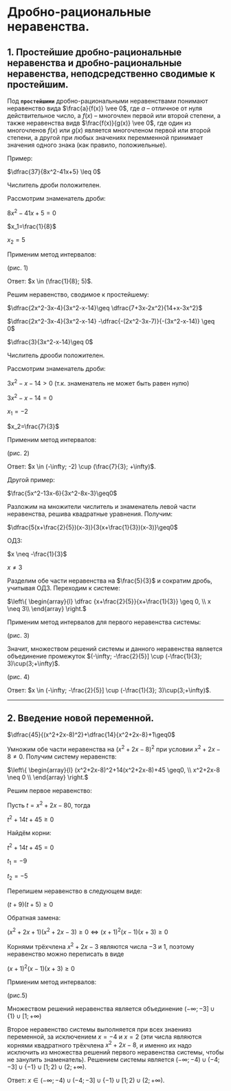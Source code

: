 # Дробно-рациональные неравенства.

## 1. Простейшие дробно-рациональные неравенства и дробно-рациональные неравенства, неподсредственно сводимые к простейшим.

Под **`простейшими`** дробно-рациональными неравенствами понимают неравенство вида $\frac{a}{f(x)} \vee 0$, где $a$ – отличное от нуля действительное число, а $f(x)$ – многочлен первой или второй степени, а также неравенства видв $\frac{f(x)}{g(x)} \vee 0$, где один из многочленов $f(x)$ или $g(x)$ является многочленом первой или второй степени, а другой при любых значениях перемменной принимает значения одного знака (как правило, положиельные).

Пример:

$\dfrac{37}{8x^2-41x+5} \leq 0$

Числитель дроби положителен.

Рассмотрим знаменатель дроби:

$8x^2-41x+5=0$

$x_1=\frac{1}{8}$

$x_2=5$

Применим метод интервалов:

(рис. 1)

Ответ: $x \in (\frac{1}{8}; 5)$.

Решим неравенство, сводимое к простейшему:

$\dfrac{2x^2-3x-4}{3x^2-x-14}\geq \dfrac{7+3x-2x^2}{14+x-3x^2}$

$\dfrac{2x^2-3x-4}{3x^2-x-14} -\dfrac{-(2x^2-3x-7)}{-(3x^2-x-14)} \geq 0$

$\dfrac{3}{3x^2-x-14}\geq 0$

Числитель дрооби положителен.

Рассмотрим знаменатель дроби:

$3x^2-x-14>0$ (т.к. знаменатель не может быть равен нулю)

$3x^2-x-14=0$

$x_1=-2$

$x_2=\frac{7}{3}$

Применим метод интервалов:

(рис. 2)

Ответ: $x \in (-\infty; -2) \cup (\frac{7}{3}; +\infty)$.

Другой пример:

$\frac{5x^2-13x-6}{3x^2-8x-3}\geq0$

Разложим на множители числитель и знаменатель левой части неравенства, решива квадратные уравнения. Получим:

$\dfrac{5(x+\frac{2}{5})(x-3)}{3(x+\frac{1}{3})(x-3)}\geq0$

ОДЗ: 

$x \neq -\frac{1}{3}$

$x \neq 3$

Разделим обе части неравенства на $\frac{5}{3}$ и сократим дробь, учитывая ОДЗ. Переходим к системе:

$\left\{
  \begin{array}{l}
     \dfrac {x+\frac{2}{5}}{x+\frac{1}{3}} \geq 0, \\
     x \neq 3\\
  \end{array}
\right.$

Применим метод интервалов для первого неравенства системы:

(рис. 3)

Значит, множеством решений системы и данного неравенства является объединение промежуток $(-\infty; -\frac{2}{5}] \cup (-\frac{1}{3}; 3)\cup(3;+\infty)$.

(рис. 4)

Ответ: $x \in (-\infty; -\frac{2}{5}] \cup (-\frac{1}{3}; 3)\cup(3;+\infty)$.


***

## 2. Введение новой переменной.

$\dfrac{45}{(x^2+2x-8)^2}+\dfrac{14}{x^2+2x-8}+1\geq0$

Умножим обе части неравенства на $(x^2+2x-8)^2$ при условии $x^2+2x-8 \neq 0$. Получим систему неравенств:

$\left\{
  \begin{array}{l}
     (x^2+2x-8)^2+14(x^2+2x-8)+45 \geq0, \\
     x^2+2x-8 \neq 0 \\
  \end{array}
\right.$

Решим первое неравенство:

Пусть $t=x^2+2x-80$, тогда

$t^2+14t+45\geq0$

Найдём корни:

$t^2+14t+45=0$

$t_1=-9$

$t_2=-5$

Перепишем неравенство в следующем виде:

$(t+9)(t+5)\geq0$

Обратная замена:

$(x^2+2x+1)(x^2+2x-3)\geq0 \Leftrightarrow (x+1)^2(x-1)(x+3)\geq0$

Корнями трёхчлена $x^2+2x-3$ являются числа $-3$ и $1$, поэтому неравенство можно переписать в виде

$(x+1)^2(x-1)(x+3)\geq0$

Прмиеним метод интервалов:

(рис.5)

Множеством решений неравенства является объединение $(-\infty;-3]\cup\{1\}\cup[1;+\infty)$

Второе неравенство системы выполняется при всех знаенияз переменной, за исключением $x=-4$ и $x=2$ (эти числа являются корнями квадратного трёхчлена $x^2+2x-8$, и именно их надо исключить из множества решений первого неравенства системы, чтобы не занулить знаменатель). Решением системы является $(-\infty; -4)\cup(-4;-3]\cup\{-1\}\cup[1;2)\cup(2;+\infty)$.

Ответ: $x \in (-\infty; -4)\cup(-4;-3]\cup\{-1\}\cup[1;2)\cup(2;+\infty)$.